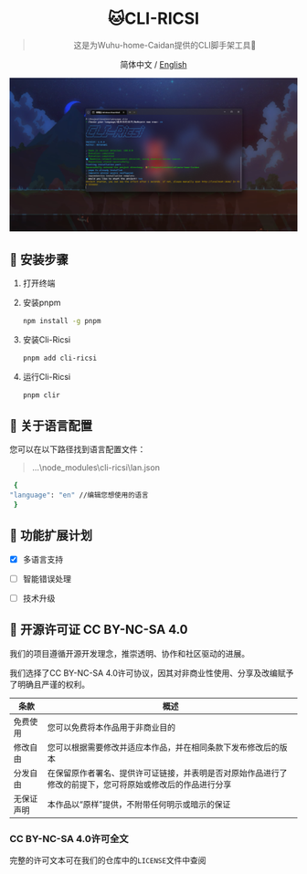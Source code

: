 
<div align="center">

# 🐱CLI-RICSI

> 这是为Wuhu-home-Caidan提供的CLI脚手架工具🎉
</div>
<div align="center">

简体中文 / [English](./README.md)
</div>

![Screenshot](/Screenshot.png)

## 🍁 安装步骤
1. 打开终端
2. 安装pnpm

   ```bash
   npm install -g pnpm

3. 安装Cli-Ricsi
   ```bash
   pnpm add cli-ricsi
4. 运行Cli-Ricsi
   ```bash
   pnpm clir

## 🤺 关于语言配置
您可以在以下路径找到语言配置文件：

>...\node_modules\cli-ricsi\lan.json
  ```bash
   {
  "language": "en" //编辑您想使用的语言
   }
  ```
## 🐳 功能扩展计划
- [x] 多语言支持

- [ ] 智能错误处理

- [ ] 技术升级

## 🌟 开源许可证 CC BY-NC-SA 4.0

我们的项目遵循开源开发理念，推崇透明、协作和社区驱动的进展。

我们选择了CC BY-NC-SA 4.0许可协议，因其对非商业性使用、分享及改编赋予了明确且严谨的权利。

| 条款 | 概述                                                    |
| --- |-------------------------------------------------------|
| 免费使用 | 您可以免费将本作品用于非商业目的                                      |
| 修改自由 | 您可以根据需要修改并适应本作品，并在相同条款下发布修改后的版本                       |
| 分发自由 | 在保留原作者署名、提供许可证链接，并表明是否对原始作品进行了修改的前提下，您可将原始或修改后的作品进行分享 |
| 无保证声明 | 本作品以“原样”提供，不附带任何明示或暗示的保证                              |


### CC BY-NC-SA 4.0许可全文
完整的许可文本可在我们的仓库中的`LICENSE`文件中查阅